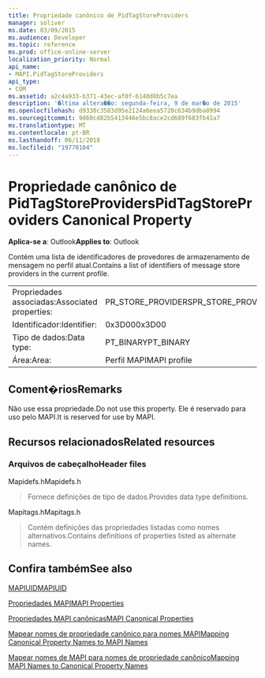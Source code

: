 ```yaml
---
title: Propriedade canônico de PidTagStoreProviders
manager: soliver
ms.date: 03/09/2015
ms.audience: Developer
ms.topic: reference
ms.prod: office-online-server
localization_priority: Normal
api_name:
- MAPI.PidTagStoreProviders
api_type:
- COM
ms.assetid: a2c4a933-b371-43ec-af0f-6140d8b5c7ea
description: '�ltima altera��o: segunda-feira, 9 de mar�o de 2015'
ms.openlocfilehash: d9330c3583d95e2124a6eea5720c634b9dba8994
ms.sourcegitcommit: 9d60cd82b5413446e5bc8ace2cd689f683fb41a7
ms.translationtype: MT
ms.contentlocale: pt-BR
ms.lasthandoff: 06/11/2018
ms.locfileid: "19770104"
---
```

# <a name="pidtagstoreproviders-canonical-property"></a><span data-ttu-id="024fa-103">Propriedade canônico de PidTagStoreProviders</span><span class="sxs-lookup"><span data-stu-id="024fa-103">PidTagStoreProviders Canonical Property</span></span>

  
  
<span data-ttu-id="024fa-104">**Aplica-se a**: Outlook</span><span class="sxs-lookup"><span data-stu-id="024fa-104">**Applies to**: Outlook</span></span> 
  
<span data-ttu-id="024fa-105">Contém uma lista de identificadores de provedores de armazenamento de mensagem no perfil atual.</span><span class="sxs-lookup"><span data-stu-id="024fa-105">Contains a list of identifiers of message store providers in the current profile.</span></span>
  
|||
|:-----|:-----|
|<span data-ttu-id="024fa-106">Propriedades associadas:</span><span class="sxs-lookup"><span data-stu-id="024fa-106">Associated properties:</span></span>  <br/> |<span data-ttu-id="024fa-107">PR_STORE_PROVIDERS</span><span class="sxs-lookup"><span data-stu-id="024fa-107">PR_STORE_PROVIDERS</span></span>  <br/> |
|<span data-ttu-id="024fa-108">Identificador:</span><span class="sxs-lookup"><span data-stu-id="024fa-108">Identifier:</span></span>  <br/> |<span data-ttu-id="024fa-109">0x3D00</span><span class="sxs-lookup"><span data-stu-id="024fa-109">0x3D00</span></span>  <br/> |
|<span data-ttu-id="024fa-110">Tipo de dados:</span><span class="sxs-lookup"><span data-stu-id="024fa-110">Data type:</span></span>  <br/> |<span data-ttu-id="024fa-111">PT_BINARY</span><span class="sxs-lookup"><span data-stu-id="024fa-111">PT_BINARY</span></span>  <br/> |
|<span data-ttu-id="024fa-112">Área:</span><span class="sxs-lookup"><span data-stu-id="024fa-112">Area:</span></span>  <br/> |<span data-ttu-id="024fa-113">Perfil MAPI</span><span class="sxs-lookup"><span data-stu-id="024fa-113">MAPI profile</span></span>  <br/> |
   
## <a name="remarks"></a><span data-ttu-id="024fa-114">Coment�rios</span><span class="sxs-lookup"><span data-stu-id="024fa-114">Remarks</span></span>

<span data-ttu-id="024fa-115">Não use essa propriedade.</span><span class="sxs-lookup"><span data-stu-id="024fa-115">Do not use this property.</span></span> <span data-ttu-id="024fa-116">Ele é reservado para uso pelo MAPI.</span><span class="sxs-lookup"><span data-stu-id="024fa-116">It is reserved for use by MAPI.</span></span>
  
## <a name="related-resources"></a><span data-ttu-id="024fa-117">Recursos relacionados</span><span class="sxs-lookup"><span data-stu-id="024fa-117">Related resources</span></span>

### <a name="header-files"></a><span data-ttu-id="024fa-118">Arquivos de cabeçalho</span><span class="sxs-lookup"><span data-stu-id="024fa-118">Header files</span></span>

<span data-ttu-id="024fa-119">Mapidefs.h</span><span class="sxs-lookup"><span data-stu-id="024fa-119">Mapidefs.h</span></span>
  
> <span data-ttu-id="024fa-120">Fornece definições de tipo de dados.</span><span class="sxs-lookup"><span data-stu-id="024fa-120">Provides data type definitions.</span></span>
    
<span data-ttu-id="024fa-121">Mapitags.h</span><span class="sxs-lookup"><span data-stu-id="024fa-121">Mapitags.h</span></span>
  
> <span data-ttu-id="024fa-122">Contém definições das propriedades listadas como nomes alternativos.</span><span class="sxs-lookup"><span data-stu-id="024fa-122">Contains definitions of properties listed as alternate names.</span></span>
    
## <a name="see-also"></a><span data-ttu-id="024fa-123">Confira também</span><span class="sxs-lookup"><span data-stu-id="024fa-123">See also</span></span>



[<span data-ttu-id="024fa-124">MAPIUID</span><span class="sxs-lookup"><span data-stu-id="024fa-124">MAPIUID</span></span>](mapiuid.md)


[<span data-ttu-id="024fa-125">Propriedades MAPI</span><span class="sxs-lookup"><span data-stu-id="024fa-125">MAPI Properties</span></span>](mapi-properties.md)
  
[<span data-ttu-id="024fa-126">Propriedades MAPI canônicas</span><span class="sxs-lookup"><span data-stu-id="024fa-126">MAPI Canonical Properties</span></span>](mapi-canonical-properties.md)
  
[<span data-ttu-id="024fa-127">Mapear nomes de propriedade canônico para nomes MAPI</span><span class="sxs-lookup"><span data-stu-id="024fa-127">Mapping Canonical Property Names to MAPI Names</span></span>](mapping-canonical-property-names-to-mapi-names.md)
  
[<span data-ttu-id="024fa-128">Mapear nomes de MAPI para nomes de propriedade canônico</span><span class="sxs-lookup"><span data-stu-id="024fa-128">Mapping MAPI Names to Canonical Property Names</span></span>](mapping-mapi-names-to-canonical-property-names.md)

